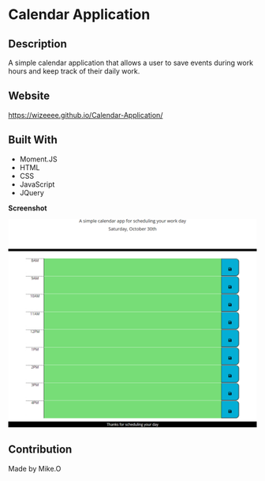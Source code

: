 # Calendar Application

## Description

A simple calendar application that allows a user to save events during work hours and keep track of their daily work.

## Website

https://wizeeee.github.io/Calendar-Application/

## Built With

- Moment.JS
- HTML
- CSS
- JavaScript
- JQuery

**Screenshot**

![](./Develop/images/Calendar-Application_SC.png)

## Contribution

Made by Mike.O

